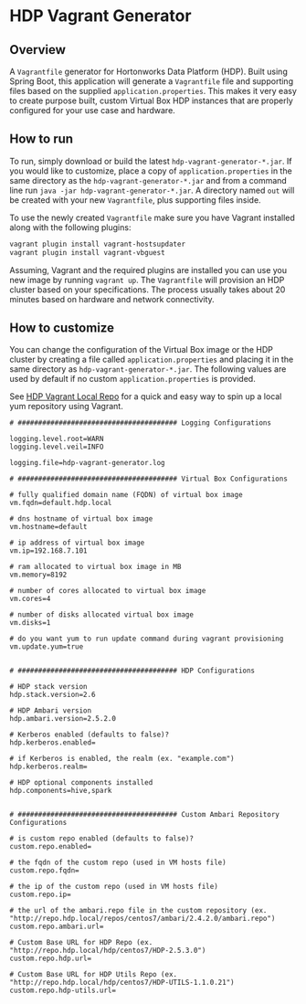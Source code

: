 # HDP Vagrant Generator

## Overview

A `Vagrantfile` generator for Hortonworks Data Platform (HDP).  Built using Spring Boot, this application will generate a `Vagrantfile` file and supporting files based on the supplied `application.properties`.  This makes it very easy to create purpose built, custom Virtual Box HDP instances that are properly configured for your use case and hardware.


## How to run

To run, simply download or build the latest `hdp-vagrant-generator-*.jar`.  If you would like to customize, place a copy of `application.properties` in the same directory as the `hdp-vagrant-generator-*.jar` and from a command line run `java -jar hdp-vagrant-generator-*.jar`.  A directory named `out` will be created with your new `Vagrantfile`, plus supporting files inside.

To use the newly created `Vagrantfile` make sure you have Vagrant installed along with the following plugins: 

```sh
vagrant plugin install vagrant-hostsupdater
vagrant plugin install vagrant-vbguest
```

Assuming, Vagrant and the required plugins are installed you can use you new image by running `vagrant up`.  The `Vagrantfile` will provision an HDP cluster based on your specifications.  The process usually takes about 20 minutes based on hardware and network connectivity.

## How to customize

You can change the configuration of the Virtual Box image or the HDP cluster by creating a file called `application.properties` and placing it in the same directory as `hdp-vagrant-generator-*.jar`.  The following values are used by default if no custom `application.properties` is provided.

See [HDP Vagrant Local Repo](https://github.com/timveil/hdp-vagrant-local-repo) for a quick and easy way to spin up a local yum repository using Vagrant.

```dosini
# ####################################### Logging Configurations

logging.level.root=WARN
logging.level.veil=INFO

logging.file=hdp-vagrant-generator.log

# ####################################### Virtual Box Configurations

# fully qualified domain name (FQDN) of virtual box image
vm.fqdn=default.hdp.local

# dns hostname of virtual box image
vm.hostname=default

# ip address of virtual box image
vm.ip=192.168.7.101

# ram allocated to virtual box image in MB
vm.memory=8192

# number of cores allocated to virtual box image
vm.cores=4

# number of disks allocated virtual box image
vm.disks=1

# do you want yum to run update command during vagrant provisioning
vm.update.yum=true


# ####################################### HDP Configurations

# HDP stack version
hdp.stack.version=2.6

# HDP Ambari version
hdp.ambari.version=2.5.2.0

# Kerberos enabled (defaults to false)?
hdp.kerberos.enabled=

# if Kerberos is enabled, the realm (ex. "example.com")
hdp.kerberos.realm=

# HDP optional components installed
hdp.components=hive,spark


# ####################################### Custom Ambari Repository Configurations

# is custom repo enabled (defaults to false)?
custom.repo.enabled=

# the fqdn of the custom repo (used in VM hosts file)
custom.repo.fqdn=

# the ip of the custom repo (used in VM hosts file)
custom.repo.ip=

# the url of the ambari.repo file in the custom repository (ex. "http://repo.hdp.local/repos/centos7/ambari/2.4.2.0/ambari.repo")
custom.repo.ambari.url=

# Custom Base URL for HDP Repo (ex. "http://repo.hdp.local/hdp/centos7/HDP-2.5.3.0")
custom.repo.hdp.url=

# Custom Base URL for HDP Utils Repo (ex. "http://repo.hdp.local/hdp/centos7/HDP-UTILS-1.1.0.21")
custom.repo.hdp-utils.url=
```
